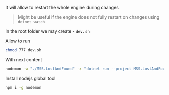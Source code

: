It will allow to restart the whole engine during changes

> Might be useful if the engine does not fully restart
> on changes using `dotnet watch`

In the root folder we may create - `dev.sh`

Allow to run

```bash
chmod 777 dev.sh
```

With next content

```bash
nodemon -w "./MSS.LostAndFound" -x "dotnet run --project MSS.LostAndFound/Main" -e ".cs" --ignore 'bin/' --ignore 'obj/'
```

Install nodejs global tool

```bash
npm i -g nodemon
```
